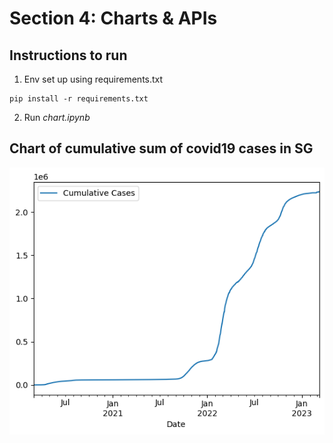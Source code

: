 # Section 4: Charts & APIs

## Instructions to run
1. Env set up using requirements.txt
  ```
  pip install -r requirements.txt
  ```
2. Run _chart.ipynb_

## Chart of cumulative sum of covid19 cases in SG
![alt text](chart.png "Chart of cum. sum of covid19 cases in SG")